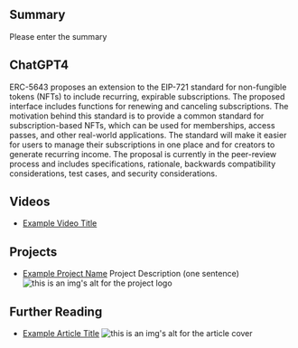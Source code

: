 ## Summary

Please enter the summary

## ChatGPT4

ERC-5643 proposes an extension to the EIP-721 standard for non-fungible tokens (NFTs) to include recurring, expirable subscriptions. The proposed interface includes functions for renewing and canceling subscriptions. The motivation behind this standard is to provide a common standard for subscription-based NFTs, which can be used for memberships, access passes, and other real-world applications. The standard will make it easier for users to manage their subscriptions in one place and for creators to generate recurring income. The proposal is currently in the peer-review process and includes specifications, rationale, backwards compatibility considerations, test cases, and security considerations.

## Videos

- [Example Video Title](https://www.youtube.com/watch?v=TDGq4aeevgY)

## Projects

- [Example Project Name](https://xxxx.xxx/xxxxx) Project Description (one sentence) ![this is an img's alt for the project logo](https://xxxx.xxx/project-logo.xxx)

## Further Reading

- [Example Article Title](https://xxxx.xxx/xxxxx) ![this is an img's alt for the article cover](https://xxxx.xxx/article-cover.xxx)
